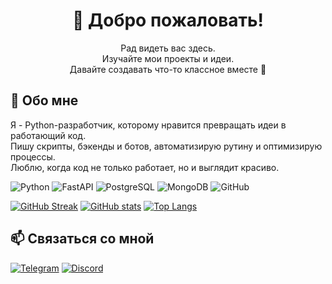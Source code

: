 <h1 align="center">👋 Добро пожаловать!</h1>
<p align="center">
  Рад видеть вас здесь.<br>
  Изучайте мои проекты и идеи.<br>
  Давайте создавать что-то классное вместе 🚀
</p>

## 🐍 Обо мне
Я - Python-разработчик, которому нравится превращать идеи в работающий код.  
Пишу скрипты, бэкенды и ботов, автоматизирую рутину и оптимизирую процессы.  
Люблю, когда код не только работает, но и выглядит красиво.

![Python](https://img.shields.io/badge/Python-3776AB?style=for-the-badge&logo=python&logoColor=white)
![FastAPI](https://img.shields.io/badge/FastAPI-009688?style=for-the-badge&logo=fastapi&logoColor=white)
![PostgreSQL](https://img.shields.io/badge/PostgreSQL-4169E1?style=for-the-badge&logo=postgresql&logoColor=white)
![MongoDB](https://img.shields.io/badge/MongoDB-4EA94B?style=for-the-badge&logo=mongodb&logoColor=white)
![GitHub](https://img.shields.io/badge/GitHub-181717?style=for-the-badge&logo=github&logoColor=white)

[![GitHub Streak](https://streak-stats.demolab.com?user=kirillysz&theme=dark&hide_border=true)](https://git.io/streak-stats)
[![GitHub stats](https://github-readme-stats.vercel.app/api?username=kirillysz&show_icons=true&theme=dark&hide_border=true)](https://github.com/anuraghazra/github-readme-stats)
[![Top Langs](https://github-readme-stats.vercel.app/api/top-langs/?username=kirillysz&layout=compact&theme=dark&hide_border=true)](https://github.com/anuraghazra/github-readme-stats)



## 📫 Связаться со мной
[![Telegram](https://img.shields.io/badge/Telegram-26A5E4?style=for-the-badge&logo=telegram&logoColor=white)](https://t.me/oxyzdev)
[![Discord](https://img.shields.io/badge/Discord-5865F2?style=for-the-badge&logo=discord&logoColor=white)](https://discord.com/users/678066730974576644)
